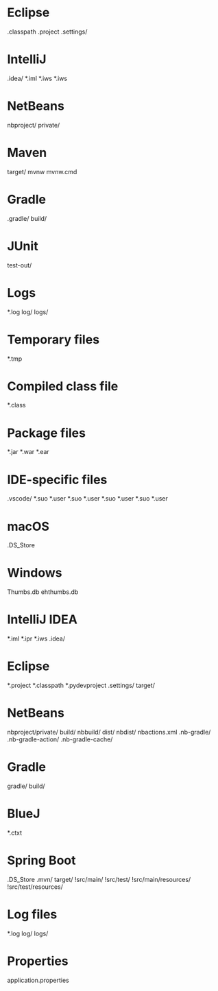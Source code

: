 # Eclipse
.classpath
.project
.settings/

# IntelliJ
.idea/
*.iml
*.iws
*.iws

# NetBeans
nbproject/
private/

# Maven
target/
mvnw
mvnw.cmd

# Gradle
.gradle/
build/

# JUnit
test-out/

# Logs
*.log
log/
logs/

# Temporary files
*.tmp

# Compiled class file
*.class

# Package files
*.jar
*.war
*.ear

# IDE-specific files
.vscode/
*.suo
*.user
*.suo
*.user
*.suo
*.user
*.suo
*.user

# macOS
.DS_Store

# Windows
Thumbs.db
ehthumbs.db

# IntelliJ IDEA
*.iml
*.ipr
*.iws
.idea/

# Eclipse
*.project
*.classpath
*.pydevproject
.settings/
target/

# NetBeans
nbproject/private/
build/
nbbuild/
dist/
nbdist/
nbactions.xml
.nb-gradle/
.nb-gradle-action/
.nb-gradle-cache/

# Gradle
gradle/
build/

# BlueJ
*.ctxt

# Spring Boot
.DS_Store
.mvn/
target/
!src/main/
!src/test/
!src/main/resources/
!src/test/resources/

# Log files
*.log
log/
logs/

# Properties
application.properties
